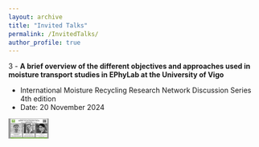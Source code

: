 ```yaml
---
layout: archive
title: "Invited Talks"
permalink: /InvitedTalks/
author_profile: true
---
```


3 - <b> A brief overview of the different objectives and approaches used in moisture transport studies in EPhyLab at the University of Vigo </b>
  - International Moisture Recycling Research Network Discussion Series 4th edition
  - Date: 20 November 2024

  <img title="IMRRN_November2024_Seminar" alt="IMRRN_November2024_Seminar" src="/images/IMRRN_November2024_Seminar.jpg" width="80" height="40">

  
  
